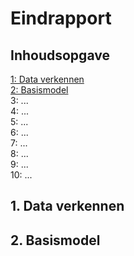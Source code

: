 # Eindrapport 
## Inhoudsopgave
[1: Data verkennen](#1-data-verkennen)\
[2: Basismodel](#2-basismodel)\
3: ...\
4: ...\
5: ...\
6: ...\
7: ...\
8: ...\
9: ...\
10: ...

## 1. Data verkennen

## 2. Basismodel
